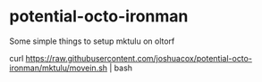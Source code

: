 potential-octo-ironman
======================

Some simple things to setup mktulu on oltorf

curl https://raw.githubusercontent.com/joshuacox/potential-octo-ironman/mktulu/movein.sh | bash
